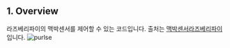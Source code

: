 ## 1. Overview

라즈베리파이의 맥박센서를 제어할 수 있는 코드입니다. 출처는
[맥박센서라즈베리파이](https://github.com/WorldFamousElectronics/Raspberry_Pi/tree/master/PulseSensor_C_Pi)
입니다.
![purlse](https://user-images.githubusercontent.com/55047453/69010706-842cbe00-09a5-11ea-9860-274778c2dc08.png)


